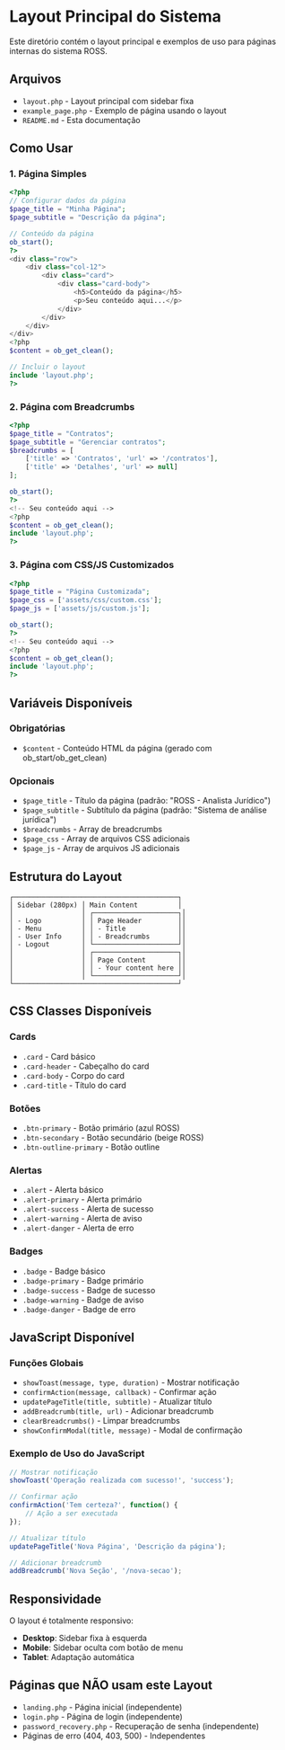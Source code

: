 # Layout Principal do Sistema

Este diretório contém o layout principal e exemplos de uso para páginas internas do sistema ROSS.

## Arquivos

- `layout.php` - Layout principal com sidebar fixa
- `example_page.php` - Exemplo de página usando o layout
- `README.md` - Esta documentação

## Como Usar

### 1. Página Simples

```php
<?php
// Configurar dados da página
$page_title = "Minha Página";
$page_subtitle = "Descrição da página";

// Conteúdo da página
ob_start();
?>
<div class="row">
    <div class="col-12">
        <div class="card">
            <div class="card-body">
                <h5>Conteúdo da página</h5>
                <p>Seu conteúdo aqui...</p>
            </div>
        </div>
    </div>
</div>
<?php
$content = ob_get_clean();

// Incluir o layout
include 'layout.php';
?>
```

### 2. Página com Breadcrumbs

```php
<?php
$page_title = "Contratos";
$page_subtitle = "Gerenciar contratos";
$breadcrumbs = [
    ['title' => 'Contratos', 'url' => '/contratos'],
    ['title' => 'Detalhes', 'url' => null]
];

ob_start();
?>
<!-- Seu conteúdo aqui -->
<?php
$content = ob_get_clean();
include 'layout.php';
?>
```

### 3. Página com CSS/JS Customizados

```php
<?php
$page_title = "Página Customizada";
$page_css = ['assets/css/custom.css'];
$page_js = ['assets/js/custom.js'];

ob_start();
?>
<!-- Seu conteúdo aqui -->
<?php
$content = ob_get_clean();
include 'layout.php';
?>
```

## Variáveis Disponíveis

### Obrigatórias
- `$content` - Conteúdo HTML da página (gerado com ob_start/ob_get_clean)

### Opcionais
- `$page_title` - Título da página (padrão: "ROSS - Analista Jurídico")
- `$page_subtitle` - Subtítulo da página (padrão: "Sistema de análise jurídica")
- `$breadcrumbs` - Array de breadcrumbs
- `$page_css` - Array de arquivos CSS adicionais
- `$page_js` - Array de arquivos JS adicionais

## Estrutura do Layout

```
┌─────────────────────────────────────────┐
│ Sidebar (280px) │ Main Content          │
│                 │ ┌─────────────────────┐│
│ - Logo          │ │ Page Header         ││
│ - Menu          │ │ - Title             ││
│ - User Info     │ │ - Breadcrumbs       ││
│ - Logout        │ └─────────────────────┘│
│                 │ ┌─────────────────────┐│
│                 │ │ Page Content        ││
│                 │ │ - Your content here ││
│                 │ └─────────────────────┘│
└─────────────────────────────────────────┘
```

## CSS Classes Disponíveis

### Cards
- `.card` - Card básico
- `.card-header` - Cabeçalho do card
- `.card-body` - Corpo do card
- `.card-title` - Título do card

### Botões
- `.btn-primary` - Botão primário (azul ROSS)
- `.btn-secondary` - Botão secundário (beige ROSS)
- `.btn-outline-primary` - Botão outline

### Alertas
- `.alert` - Alerta básico
- `.alert-primary` - Alerta primário
- `.alert-success` - Alerta de sucesso
- `.alert-warning` - Alerta de aviso
- `.alert-danger` - Alerta de erro

### Badges
- `.badge` - Badge básico
- `.badge-primary` - Badge primário
- `.badge-success` - Badge de sucesso
- `.badge-warning` - Badge de aviso
- `.badge-danger` - Badge de erro

## JavaScript Disponível

### Funções Globais
- `showToast(message, type, duration)` - Mostrar notificação
- `confirmAction(message, callback)` - Confirmar ação
- `updatePageTitle(title, subtitle)` - Atualizar título
- `addBreadcrumb(title, url)` - Adicionar breadcrumb
- `clearBreadcrumbs()` - Limpar breadcrumbs
- `showConfirmModal(title, message)` - Modal de confirmação

### Exemplo de Uso do JavaScript

```javascript
// Mostrar notificação
showToast('Operação realizada com sucesso!', 'success');

// Confirmar ação
confirmAction('Tem certeza?', function() {
    // Ação a ser executada
});

// Atualizar título
updatePageTitle('Nova Página', 'Descrição da página');

// Adicionar breadcrumb
addBreadcrumb('Nova Seção', '/nova-secao');
```

## Responsividade

O layout é totalmente responsivo:
- **Desktop**: Sidebar fixa à esquerda
- **Mobile**: Sidebar oculta com botão de menu
- **Tablet**: Adaptação automática

## Páginas que NÃO usam este Layout

- `landing.php` - Página inicial (independente)
- `login.php` - Página de login (independente)
- `password_recovery.php` - Recuperação de senha (independente)
- Páginas de erro (404, 403, 500) - Independentes
